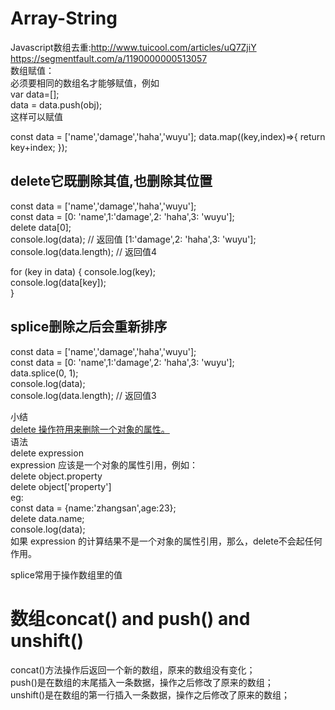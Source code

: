 # Array-String
Javascript数组去重:http://www.tuicool.com/articles/uQ7ZjiY  
https://segmentfault.com/a/1190000000513057    
数组赋值：  
必须要相同的数组名才能够赋值，例如   
var data=[];  
data = data.push(obj);   
这样可以赋值  

const data = ['name','damage','haha','wuyu'];
data.map((key,index)=>{
  return key+index;
});

## delete它既删除其值,也删除其位置   
const data = ['name','damage','haha','wuyu'];  
const data = [0: 'name',1:'damage',2: 'haha',3: 'wuyu'];   
delete data[0];    
console.log(data);   // 返回值  [1:'damage',2: 'haha',3: 'wuyu'];   
console.log(data.length);  // 返回值4  

for (key in data) {
	console.log(key);  
	console.log(data[key]);  
}

## splice删除之后会重新排序
const data = ['name','damage','haha','wuyu'];  
const data = [0: 'name',1:'damage',2: 'haha',3: 'wuyu'];  
data.splice(0, 1);  
console.log(data);  
console.log(data.length);  // 返回值3  

小结  
[delete 操作符用来删除一个对象的属性。](https://developer.mozilla.org/zh-CN/docs/Web/JavaScript/Reference/Operators/delete)  
语法  
delete expression  
 expression 应该是一个对象的属性引用，例如：  
delete object.property   
delete object['property']  
eg:  
const data = {name:'zhangsan',age:23};  
delete data.name;  
console.log(data);  
如果 expression 的计算结果不是一个对象的属性引用，那么，delete不会起任何作用。  

splice常用于操作数组里的值  

# 数组concat() and push() and  unshift()
concat()方法操作后返回一个新的数组，原来的数组没有变化；    
push()是在数组的末尾插入一条数据，操作之后修改了原来的数组；  
unshift()是在数组的第一行插入一条数据，操作之后修改了原来的数组；  
